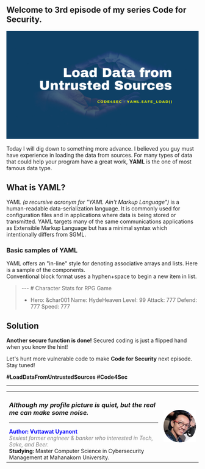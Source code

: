## Welcome to 3rd episode of my series **Code for Security**.  

<div align="center"> <img src="cover.png"/> </div>  
  
Today I will dig down to something more advance. I believed you guy must have experience in loading the data from sources. For many types of data that could help your program have a great work, **YAML** is the one of most famous data type. 

## What is YAML?
YAML *(a recursive acronym for "YAML Ain't Markup Language")* is a human-readable data-serialization language. It is commonly used for configuration files and in applications where data is being stored or transmitted. YAML targets many of the same communications applications as Extensible Markup Language but has a minimal syntax which intentionally differs from SGML.  

### Basic samples of YAML  
YAML offers an "in-line" style for denoting associative arrays and lists. Here is a sample of the components.  
Conventional block format uses a hyphen+space to begin a new item in list.  
> --- # Character Stats for RPG Game
> - Hero: &char001
>     Name:     HydeHeaven
>     Level:    99
>     Attack:   777
>     Defend:   777
>     Speed:    777
  

  
## Solution

  
**Another secure function is done!** Secured coding is just a flipped hand when you know the hint!

Let's hunt more vulnerable code to make **Code for Security** next episode. Stay tuned!  
  
**#LoadDataFromUntrustedSources #Code4Sec**  
  
______________________________
<table border="0">
 <tr>
   <td> <h3><i>Although my profile picture is quiet, but the real me can make some noise.</i></h3>
      <hr>
      <b><font color="Blue"> Author: Vuttawat Uyanont </font></b>  <br>
      <font color="grey"><i>Sexiest former engineer & banker who interested in Tech, Sake, and Beer.</i></font>  <br>
      <b>Studying:</b> Master Computer Science in Cybersecurity Management at Mahanakorn University.  <br> </td>  
   <td><img src="Author.png" width="150"/></td>  
 </tr>
</table>
  
